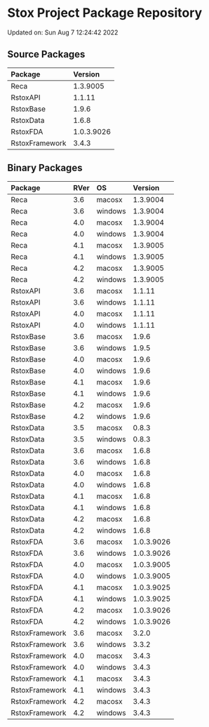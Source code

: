 # Stox Project Package Repository


Updated on: Sun Aug  7 12:24:42 2022
## Source Packages

|Package        |Version    |
|:--------------|:----------|
|Reca           |1.3.9005   |
|RstoxAPI       |1.1.11     |
|RstoxBase      |1.9.6      |
|RstoxData      |1.6.8      |
|RstoxFDA       |1.0.3.9026 |
|RstoxFramework |3.4.3      |

## Binary Packages

|Package        |RVer |OS      |Version    |
|:--------------|:----|:-------|:----------|
|Reca           |3.6  |macosx  |1.3.9004   |
|Reca           |3.6  |windows |1.3.9004   |
|Reca           |4.0  |macosx  |1.3.9004   |
|Reca           |4.0  |windows |1.3.9004   |
|Reca           |4.1  |macosx  |1.3.9005   |
|Reca           |4.1  |windows |1.3.9005   |
|Reca           |4.2  |macosx  |1.3.9005   |
|Reca           |4.2  |windows |1.3.9005   |
|RstoxAPI       |3.6  |macosx  |1.1.11     |
|RstoxAPI       |3.6  |windows |1.1.11     |
|RstoxAPI       |4.0  |macosx  |1.1.11     |
|RstoxAPI       |4.0  |windows |1.1.11     |
|RstoxBase      |3.6  |macosx  |1.9.6      |
|RstoxBase      |3.6  |windows |1.9.5      |
|RstoxBase      |4.0  |macosx  |1.9.6      |
|RstoxBase      |4.0  |windows |1.9.6      |
|RstoxBase      |4.1  |macosx  |1.9.6      |
|RstoxBase      |4.1  |windows |1.9.6      |
|RstoxBase      |4.2  |macosx  |1.9.6      |
|RstoxBase      |4.2  |windows |1.9.6      |
|RstoxData      |3.5  |macosx  |0.8.3      |
|RstoxData      |3.5  |windows |0.8.3      |
|RstoxData      |3.6  |macosx  |1.6.8      |
|RstoxData      |3.6  |windows |1.6.8      |
|RstoxData      |4.0  |macosx  |1.6.8      |
|RstoxData      |4.0  |windows |1.6.8      |
|RstoxData      |4.1  |macosx  |1.6.8      |
|RstoxData      |4.1  |windows |1.6.8      |
|RstoxData      |4.2  |macosx  |1.6.8      |
|RstoxData      |4.2  |windows |1.6.8      |
|RstoxFDA       |3.6  |macosx  |1.0.3.9026 |
|RstoxFDA       |3.6  |windows |1.0.3.9026 |
|RstoxFDA       |4.0  |macosx  |1.0.3.9005 |
|RstoxFDA       |4.0  |windows |1.0.3.9005 |
|RstoxFDA       |4.1  |macosx  |1.0.3.9025 |
|RstoxFDA       |4.1  |windows |1.0.3.9025 |
|RstoxFDA       |4.2  |macosx  |1.0.3.9026 |
|RstoxFDA       |4.2  |windows |1.0.3.9026 |
|RstoxFramework |3.6  |macosx  |3.2.0      |
|RstoxFramework |3.6  |windows |3.3.2      |
|RstoxFramework |4.0  |macosx  |3.4.3      |
|RstoxFramework |4.0  |windows |3.4.3      |
|RstoxFramework |4.1  |macosx  |3.4.3      |
|RstoxFramework |4.1  |windows |3.4.3      |
|RstoxFramework |4.2  |macosx  |3.4.3      |
|RstoxFramework |4.2  |windows |3.4.3      |
